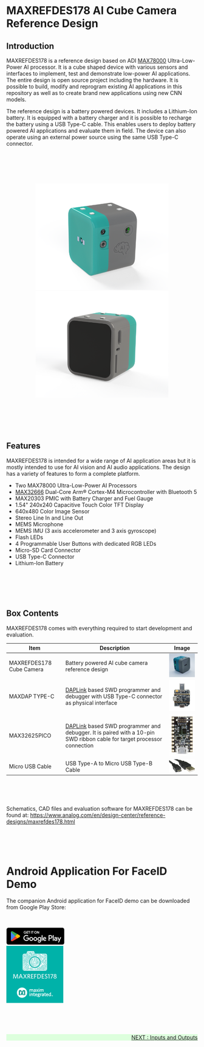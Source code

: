 # MAXREFDES178 AI Cube Camera Reference Design

## Introduction
MAXREFDES178 is a reference design based on ADI [MAX78000](https://www.analog.com/en/products/max78000.html#product-overview) Ultra-Low-Power AI processor. It is a cube shaped device with various sensors and interfaces to implement, test and demonstrate low-power AI applications. The entire design is open source project including the hardware. It is possible to build, modify and reprogram existing AI applications in this repository as well as to create brand new applications using new CNN models.

The reference design is a battery powered devices. It includes a Lithium-Ion battery. It is equipped with a battery charger and it is possible to recharge the battery using a USB Type-C cable. This enables users to deploy battery powered AI applications and evaluate them in field. The device can also operate using an external power source using the same USB Type-C connector.

<br><br><br><br>

<p align="center"><img src="images/wiki_intro_front.png" width="350" alt="MAXREFDES178" title="MAXREFDES178 Battery Powered AI Reference Design">
<img src="images/wiki_intro_read.png" width="350" alt="MAXREFDES178" title="MAXREFDES178 Battery Powered AI Reference Design"></p>
<br><br><br><br>

## Features
MAXREFDES178 is intended for a wide range of AI application areas but it is mostly intended to use for AI vision and AI audio applications. The design has a variety of features to form a complete platform.

* Two MAX78000 Ultra-Low-Power AI Processors
* [MAX32666](https://www.analog.com/en/products/max32666.html) Dual-Core Arm® Cortex-M4 Microcontroller with Bluetooth 5
* MAX20303 PMIC with Battery Charger and Fuel Gauge
* 1.54" 240x240 Capacitive Touch Color TFT Display
* 640x480 Color Image Sensor
* Stereo Line In and Line Out
* MEMS Microphone
* MEMS IMU (3 axis accelerometer and 3 axis gyroscope)
* Flash LEDs
* 4 Programmable User Buttons with dedicated RGB LEDs
* Micro-SD Card Connector
* USB Type-C Connector
* Lithium-Ion Battery

<br><br><br><br>

## Box Contents

MAXREFDES178 comes with everything required to start development and evaluation. 

| Item  | Description | Image |
| ------------- | ------------- | ----------- |
| MAXREFDES178 Cube Camera  | Battery powered AI cube camera reference design | <img src="images/wiki_box_maxrefdes178.jpg" width="150" alt="MAXREFDES178" title="MAXREFDES178 Battery Powered AI Reference Design"> |
| MAXDAP TYPE-C  | [DAPLink](https://daplink.io/) based SWD programmer and debugger with USB Type-C connector as physical interface | <img src="images/wiki_box_maxdaptypec.jpg" width="150" alt="MAXDAP TYPE-C" title="DAPLink Adapter With USB Type-C connector"> |
| MAX32625PICO | [DAPLink](https://daplink.io/) based SWD programmer and debugger. It is paired with a 10-pin SWD ribbon cable for target processor connection | <img src="images/wiki_box_max32625pico.jpg" width="150" alt="MAX32625PICO" title="MAX32625PICO DAPLink Debugger">|
| Micro USB Cable | USB Type-A to Micro USB Type-B Cable | <img src="images/wiki_box_microusbcable.jpg" width="150" alt="Micro USB Cable"> |

<br><br><br>

Schematics, CAD files and evaluation software for MAXREFDES178 can be found at:
https://www.analog.com/en/design-center/reference-designs/maxrefdes178.html


<br><br><br>

# Android Application For FaceID Demo

The companion Android application for FaceID demo can be downloaded from Google Play Store:

<br>

<a href="https://play-lh.googleusercontent.com/ulCdrYXKDnKg9xQdXjFmTJ5a0TCnzIaoOYu8J6bhbhbb8UdRizX3Fe7d-XlibHh4hLQ=w240-h480-rw"><img src="images/googleplaystore.png"  alt="Micro USB Cable"> 
<br>
<a href="https://play-lh.googleusercontent.com/ulCdrYXKDnKg9xQdXjFmTJ5a0TCnzIaoOYu8J6bhbhbb8UdRizX3Fe7d-XlibHh4hLQ=w240-h480-rw"><img src="images/maxrefdes178android.webp" width="150" alt="Micro USB Cable"> 

<br><br><br>







<div class="nextpage" style="margin-left: 0; margin-right: auto; text-align: right; background-color: #dfd;" >
<span>
NEXT : <a href="InputsOutputs.md">Inputs and Outputs</a>
</span>
</div>
